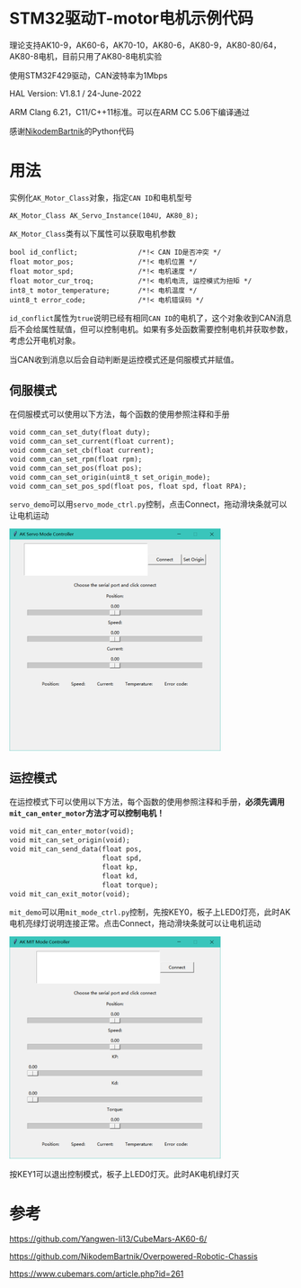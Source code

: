 # STM32驱动T-motor电机示例代码 #

理论支持AK10-9，AK60-6，AK70-10，AK80-6，AK80-9，AK80-80/64，AK80-8电机，目前只用了AK80-8电机实验

使用STM32F429驱动，CAN波特率为1Mbps

HAL Version: V1.8.1 / 24-June-2022

ARM Clang 6.21，C11/C++11标准。可以在ARM CC 5.06下编译通过

感谢[NikodemBartnik](https://github.com/NikodemBartnik)的Python代码

# 用法 #

实例化`AK_Motor_Class`对象，指定`CAN ID`和电机型号

```
AK_Motor_Class AK_Servo_Instance(104U, AK80_8);
```



`AK_Motor_Class`类有以下属性可以获取电机参数

```
bool id_conflict;               /*!< CAN ID是否冲突 */
float motor_pos;                /*!< 电机位置 */
float motor_spd;                /*!< 电机速度 */
float motor_cur_troq;           /*!< 电机电流, 运控模式为扭矩 */
int8_t motor_temperature;       /*!< 电机温度 */
uint8_t error_code;             /*!< 电机错误码 */
```

`id_conflict`属性为`true`说明已经有相同`CAN ID`的电机了，这个对象收到CAN消息后不会给属性赋值，但可以控制电机。如果有多处函数需要控制电机并获取参数，考虑公开电机对象。

当CAN收到消息以后会自动判断是运控模式还是伺服模式并赋值。

## 伺服模式 ##

在伺服模式可以使用以下方法，每个函数的使用参照注释和手册

```
void comm_can_set_duty(float duty);
void comm_can_set_current(float current);
void comm_can_set_cb(float current);
void comm_can_set_rpm(float rpm);
void comm_can_set_pos(float pos);
void comm_can_set_origin(uint8_t set_origin_mode);
void comm_can_set_pos_spd(float pos, float spd, float RPA);
```

`servo_demo`可以用`servo_mode_ctrl.py`控制，点击Connect，拖动滑块条就可以让电机运动

<img src="./assets/Snipaste_2023-11-28_16-44-53.png" style="zoom: 50%;" />

## 运控模式 ##

在运控模式下可以使用以下方法，每个函数的使用参照注释和手册，**必须先调用`mit_can_enter_motor`方法才可以控制电机！**

```
void mit_can_enter_motor(void);
void mit_can_set_origin(void);
void mit_can_send_data(float pos,
                       float spd,
                       float kp,
                       float kd,
                       float torque);
void mit_can_exit_motor(void);
```

`mit_demo`可以用`mit_mode_ctrl.py`控制，先按KEY0，板子上LED0灯亮，此时AK电机亮绿灯说明连接正常。点击Connect，拖动滑块条就可以让电机运动

<img src="./assets/Snipaste_2023-11-29_23-15-11.png" style="zoom: 50%;" />

按KEY1可以退出控制模式，板子上LED0灯灭。此时AK电机绿灯灭

# 参考 #

https://github.com/Yangwen-li13/CubeMars-AK60-6/

https://github.com/NikodemBartnik/Overpowered-Robotic-Chassis

https://www.cubemars.com/article.php?id=261
